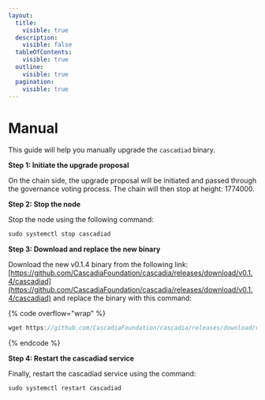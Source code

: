 ```yaml
---
layout:
  title:
    visible: true
  description:
    visible: false
  tableOfContents:
    visible: true
  outline:
    visible: true
  pagination:
    visible: true
---
```


# Manual

This guide will help you manually upgrade the `cascadiad` binary.



**Step 1: Initiate the upgrade proposal**

On the chain side, the upgrade proposal will be initiated and passed through the governance voting process. The chain will then stop at height: 1774000.



**Step 2: Stop the node**

Stop the node using the following command:

```javascript
sudo systemctl stop cascadiad
```



**Step 3: Download and replace the new binary**

Download the new v0.1.4 binary from the following link: [https://github.com/CascadiaFoundation/cascadia/releases/download/v0.1.4/cascadiad](https://github.com/CascadiaFoundation/cascadia/releases/download/v0.1.4/cascadiad) and replace the binary with this command:

{% code overflow="wrap" %}
```javascript
wget https://github.com/CascadiaFoundation/cascadia/releases/download/v0.1.4/cascadiad -O $(which cascadiad)
```
{% endcode %}



**Step 4: Restart the cascadiad service**

Finally, restart the cascadiad service using the command:

```javascript
sudo systemctl restart cascadiad
```
